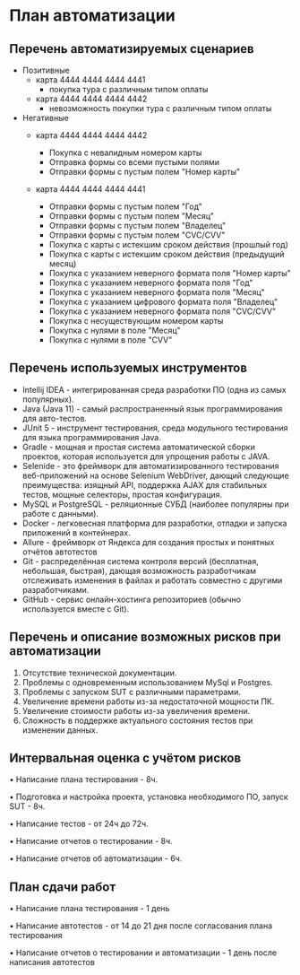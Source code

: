 # План автоматизации

## Перечень автоматизируемых сценариев
* Позитивные
    * карта 4444 4444 4444 4441
        * покупка тура с различным типом оплаты
    * карта 4444 4444 4444 4442
        * невозможность покупки тура с различным типом оплаты
* Негативные
    * карта 4444 4444 4444 4442
        * Покупка с невалидным номером карты
        * Отправка формы со всеми пустыми полями
        * Отправки формы с пустым полем "Номер карты"
      
    * карта 4444 4444 4444 4441
        * Отправки формы с пустым полем "Год"
        * Отправки формы с пустым полем "Месяц"
        * Отправки формы с пустым полем "Владелец"
        * Отправки формы с пустым полем "CVC/CVV"
        * Покупка с карты с истекшим сроком действия (прошлый год)
        * Покупка с карты с истекшим сроком действия (предыдущий месяц)
        * Покупка с указанием неверного формата поля "Номер карты"
        * Покупка с указанием неверного формата поля "Год"
        * Покупка с указанием неверного формата поля "Месяц"
        * Покупка с указанием цифрового формата поля "Владелец"
        * Покупка с указанием неверного формата поля "CVC/CVV"
        * Покупка с несуществующим номером карты
        * Покупка с нулями в поле "Месяц"
        * Покупка с нулями в поле "CVV"

## Перечень используемых инструментов


* Intellij IDEA - интегрированная среда разработки ПО (одна из самых популярных).
* Java (Java 11) - самый распространенный язык программирования для авто-тестов.
* JUnit 5 - инструмент тестирования, среда модульного тестирования для языка программирования Java.
* Gradle - мощная и простая система автоматической сборки проектов, которая используется для     упрощения работы с JAVA.
* Selenide - это фреймворк для автоматизированного тестирования веб-приложений на основе Selenium WebDriver, дающий следующие преимущества: изящный API, поддержка AJAX для стабильных тестов, мощные селекторы, простая конфигурация.
* MySQL и PostgreSQL - реляционные СУБД (наиболее популярны при работе с данными).
* Docker - легковесная платформа для разработки, отладки и запуска приложений в контейнерах.
* Allure - фреймворк от Яндекса для создания простых и понятных отчётов автотестов
* Git - распределённая система контроля версий (бесплатная, небольшая, быстрая), дающая возможность разработчикам отслеживать изменения в файлах и работать совместно с другими разработчиками.
* GitHub - сервис онлайн-хостинга репозиториев (обычно используется вместе с Git).

## Перечень и описание возможных рисков при автоматизации

1. Отсутствие технической документации.
1. Проблемы с одновременным использованием MySql и Postgres.
1. Проблемы с запуском SUT с различными параметрами.
1. Увеличение времени работы из-за недостаточной мощности ПК.
1. Увеличение стоимости работы из-за увеличения времени.
1. Сложность в поддержке актуального состояния тестов при изменении данных.


## Интервальная оценка с учётом рисков


•	Написание плана тестирования - 8ч.

•	Подготовка и настройка проекта, установка необходимого ПО, запуск SUT - 8ч.

•	Написание тестов - от 24ч до 72ч.

•	Написание отчетов о тестировании - 8ч.

•	Написание отчетов об автоматизации - 6ч.

## План сдачи работ

•   Написание плана тестирования - 1 день

•	Написание автотестов - от 14 до 21 дня после согласования плана тестирования

•	Написание отчетов о тестировании и автоматизации - 1 день после написания автотестов